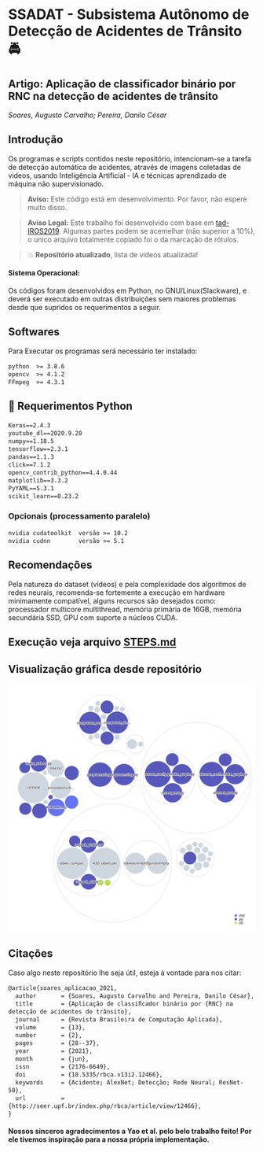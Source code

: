 # SSADAT - Subsistema Autônomo de Detecção de Acidentes de Trânsito :oncoming_police_car:
## Artigo: **Aplicação de classificador binário por RNC na detecção de acidentes de trânsito**

_Soares, Augusto Carvalho; Pereira, Danilo César_

## Introdução
Os programas e scripts contidos neste repositório, intencionam-se a tarefa de detecção automática de acidentes, através de imagens coletadas de videos, usando Inteligência Artificial - IA e técnicas aprendizado de máquina não supervisionado.

> **Aviso:** Este código está em desenvolvimento. Por favor, não espere muito disso.

> **Aviso Legal:**
> Este trabalho foi desenvolvido com base em [tad-IROS2019](https://github.com/MoonBlvd/tad-IROS2019). Algumas partes podem se acemelhar (não superior a 10%), o unico arquivo totalmente copiado foi o da marcação de rótulos.

> :boom: **Repositório atualizado**, lista de vídeos atualizada!

#### Sistema Operacional:
Os códigos foram desenvolvidos em Python, no GNU/Linux(Slackware), e deverá ser executado em outras distribuições sem maiores problemas desde que supridos os requerimentos a seguir.

## Softwares
Para Executar os programas será necessário ter instalado:

	python	>= 3.8.6
	opencv	>= 4.1.2
	FFmpeg	>= 4.3.1

## :snake: Requerimentos Python

	Keras==2.4.3
	youtube_dl==2020.9.20
	numpy==1.18.5
	tensorflow==2.3.1
	pandas==1.1.3
	click==7.1.2
	opencv_contrib_python==4.4.0.44
	matplotlib==3.3.2
	PyYAML==5.3.1
	scikit_learn==0.23.2

### Opcionais (processamento paralelo)

	nvidia cudatoolkit	versão >= 10.2
	nvidia cudnn		versão >= 5.1


## Recomendações
Pela natureza do dataset (vídeos) e pela complexidade dos algoritmos de redes neurais, recomenda-se fortemente a execução em hardware minimamente compatível, alguns recursos são desejados como: processador multicore multithread, memória primária de 16GB, memória secundária SSD, GPU com suporte a núcleos CUDA.

## Execução veja arquivo [STEPS.md](STEPS.md)

## Visualização gráfica desde repositório
![Visualization of the codebase](./diagram.svg)

## Citações
Caso algo neste repositório lhe seja útil, esteja à vontade para nos citar:

	@article{soares_aplicacao_2021,
	  author       = {Soares, Augusto Carvalho and Pereira, Danilo César},
	  title        = {Aplicação de classiﬁcador binário por {RNC} na detecção de acidentes de trânsito},
	  journal      = {Revista Brasileira de Computação Aplicada},
	  volume       = {13},
	  number       = {2},
	  pages        = {28--37},
	  year         = {2021},
	  month        = {jun},
	  issn         = {2176-6649},
	  doi          = {10.5335/rbca.v13i2.12466},
	  keywords     = {Acidente; AlexNet; Detecção; Rede Neural; ResNet-50},
	  url          = {http://seer.upf.br/index.php/rbca/article/view/12466},
	}

#### Nossos sinceros agradecimentos a Yao et al. pelo belo trabalho feito! Por ele tivemos inspiração para a nossa própria implementação.
